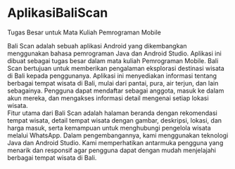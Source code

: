 # AplikasiBaliScan
Tugas Besar untuk Mata Kuliah Pemrograman Mobile

Bali Scan adalah sebuah aplikasi Android yang dikembangkan menggunakan bahasa pemrograman Java dan Android Studio. Aplikasi ini dibuat sebagai tugas besar dalam mata kuliah Pemrograman Mobile.  Bali Scan bertujuan untuk memberikan pengalaman eksplorasi destinasi wisata di Bali kepada penggunanya. Aplikasi ini menyediakan informasi tentang berbagai tempat wisata di Bali, mulai dari pantai, pura, air terjun, dan lain sebagainya. Pengguna dapat mendaftar sebagai anggota, masuk ke dalam akun mereka, dan mengakses informasi detail mengenai setiap lokasi wisata.  
Fitur utama dari Bali Scan adalah halaman beranda dengan rekomendasi tempat wisata, detail tempat wisata dengan gambar, deskripsi, lokasi, dan harga masuk, serta kemampuan untuk menghubungi pengelola wisata melalui WhatsApp.  Dalam pengembangannya, kami menggunakan teknologi Java dan Android Studio. Kami memperhatikan antarmuka pengguna yang menarik dan responsif agar pengguna dapat dengan mudah menjelajahi berbagai tempat wisata di Bali.  
